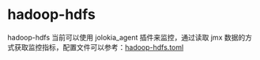 # hadoop-hdfs

hadoop-hdfs 当前可以使用 jolokia_agent 插件来监控，通过读取 jmx 数据的方式获取监控指标，配置文件可以参考：[hadoop-hdfs.toml](../../conf/input.jolokia_agent_misc/hadoop-hdfs.toml)

